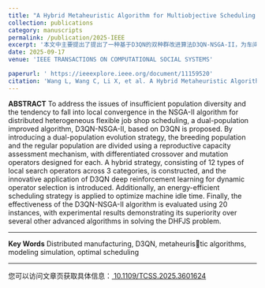 ```yaml
---
title: "A Hybrid Metaheuristic Algorithm for Multiobjective Scheduling in Distributed Heterogeneous Flexible Job Shops"
collection: publications
category: manuscripts
permalink: /publication/2025-IEEE
excerpt: '本文中主要提出了提出了一种基于D3QN的双种群改进算法D3QN-NSGA-II，为车间调度提供新的方案'
date: 2025-09-17
venue: 'IEEE TRANSACTIONS ON COMPUTATIONAL SOCIAL SYSTEMS'

paperurl: ' https://ieeexplore.ieee.org/document/11159520'
citation: 'Wang L, Wang C, Li X, et al. A Hybrid Metaheuristic Algorithm for Multiobjective Scheduling in Distributed Heterogeneous Flexible Job Shops[J]. IEEE Transactions on Computational Social Systems, 2025.'
---
```


**ABSTRACT**
To address the issues of insufficient population diversity and the tendency to fall into local convergence in the NSGA-II algorithm for distributed heterogeneous flexible job shop scheduling, a dual-population improved algorithm, D3QN-NSGA-II, based on D3QN is proposed. By introducing a dual-population evolution strategy, the breeding population and the regular population are divided using a reproductive capacity assessment mechanism, with differentiated crossover and mutation operators designed for each. A hybrid strategy, consisting of 12 types of local search operators across 3 categories, is constructed, and the innovative application of D3QN deep reinforcement learning for dynamic operator selection is introduced. Additionally, an energy-efficient scheduling strategy is applied to optimize machine idle time. Finally, the effectiveness of the D3QN-NSGA-II algorithm is evaluated using 20 instances, with experimental results demonstrating its superiority over several other advanced algorithms in solving the DHFJS problem.
***

**Key Words**
	Distributed manufacturing, D3QN, metaheuristic algorithms, modeling simulation, optimal scheduling

***

您可以访问文章页获取具体信息：[ 10.1109/TCSS.2025.3601624](https://doi.org/110.1109/TCSS.2025.3601624)


